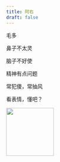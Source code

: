 ```yaml
---
title: 阿右
draft: false
---
```


毛多

鼻子不太灵

脑子不好使

精神有点问题

常犯傻，常抽风

看表情，懂吧？

<img src="https://oss.soarch.top/11622109954_.pic_hd.jpg" height="128" width="128"/>
